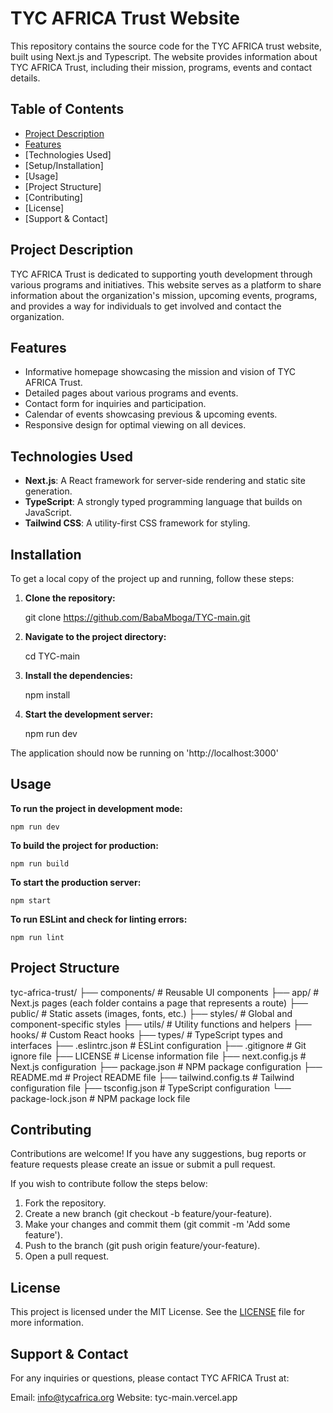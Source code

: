 # TYC AFRICA Trust Website 

This repository contains the source code for the TYC AFRICA trust website, built using Next.js and Typescript. The website provides information about TYC AFRICA Trust, including their mission, programs, events and contact details.

## Table of Contents

- [Project Description](#project-description)
- [Features](#features)
- [Technologies Used]
- [Setup/Installation]
- [Usage]
- [Project Structure]
- [Contributing]
- [License]
- [Support & Contact]

## Project Description

TYC AFRICA Trust is dedicated to supporting youth development through various programs and initiatives. This website serves as a platform to share information about the organization's mission, upcoming events, programs, and provides a way for individuals to get involved and contact the organization.

## Features

- Informative homepage showcasing the mission and vision of TYC AFRICA Trust.
- Detailed pages about various programs and events.
- Contact form for inquiries and participation.
- Calendar of events showcasing previous & upcoming events.
- Responsive design for optimal viewing on all devices.

## Technologies Used 

- **Next.js**: A React framework for server-side rendering and static site generation.
- **TypeScript**: A strongly typed programming language that builds on JavaScript.
- **Tailwind CSS**: A utility-first CSS framework for styling.

## Installation 

To get a local copy of the project up and running, follow these steps:

1. **Clone the repository:**
   
   git clone https://github.com/BabaMboga/TYC-main.git

2. **Navigate to the project directory:**

    cd TYC-main

3. **Install the dependencies:**

    npm install

4. **Start the development server:**

    npm run dev

The application should now be running on 'http://localhost:3000'

## Usage

**To run the project in development mode:**

    npm run dev

**To build the project for production:**

    npm run build

**To start the production server:**

    npm start

**To run ESLint and check for linting errors:**

    npm run lint 


## Project Structure

tyc-africa-trust/
├── components/               # Reusable UI components
├── app/                      # Next.js pages (each folder contains a page that represents a route)
├── public/                   # Static assets (images, fonts, etc.)
├── styles/                   # Global and component-specific styles
├── utils/                    # Utility functions and helpers
├── hooks/                    # Custom React hooks
├── types/                    # TypeScript types and interfaces
├── .eslintrc.json            # ESLint configuration
├── .gitignore                # Git ignore file
├── LICENSE                   # License information file
├── next.config.js            # Next.js configuration
├── package.json              # NPM package configuration
├── README.md                 # Project README file
├── tailwind.config.ts        # Tailwind configuration file
├── tsconfig.json             # TypeScript configuration
└── package-lock.json         # NPM package lock file

## Contributing

Contributions are welcome! If you have any suggestions, bug reports or feature requests please create an issue or submit a pull request.

If you wish to contribute follow the steps below:

1. Fork the repository.
2. Create a new branch (git checkout -b feature/your-feature).
3. Make your changes and commit them (git commit -m 'Add some feature').
4. Push to the branch (git push origin feature/your-feature).
5. Open a pull request.


## License

This project is licensed under the MIT License. See the [LICENSE](/LICENSE) file for more information.

## Support & Contact

For any inquiries or questions, please contact TYC AFRICA Trust at:

Email: info@tycafrica.org 
Website: tyc-main.vercel.app